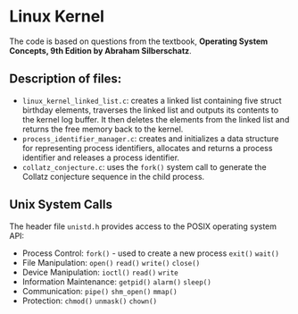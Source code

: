 # Linux Kernel

The code is based on questions from the textbook, **Operating System Concepts, 9th Edition by Abraham Silberschatz**.

## Description of files:
* `linux_kernel_linked_list.c`: creates a linked list containing five struct birthday
elements, traverses the linked list and outputs its contents to the kernel log buffer. It then deletes the elements from the linked list and returns the free memory back to the kernel.
* `process_identifier_manager.c`: creates and initializes a data structure for representing process identifiers, allocates and returns a process identifier and releases a process identifier.
* `collatz_conjecture.c`: uses the `fork()` system call to generate the Collatz conjecture sequence in the child process.



## Unix System Calls
The header file `unistd.h` provides access to the POSIX operating system API:
* Process Control:
`fork()` - used to create a new process
`exit()`
`wait()`
* File Manipulation:
`open()`
`read()`
`write()`
`close()`
* Device Manipulation:
`ioctl()`
`read()`
`write`
* Information Maintenance:
`getpid()`
`alarm()`
`sleep()`
* Communication:
`pipe()`
`shm_open()`
`mmap()`
* Protection:
`chmod()`
`unmask()`
`chown()`
